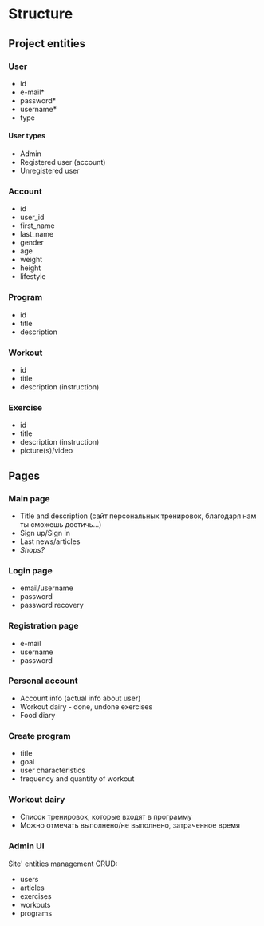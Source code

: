 # Structure
## Project entities
### User
- id
- e-mail\*
- password\*
- username\*
- type
#### User types
- Admin
- Registered user (account)
- Unregistered user

### Account
- id
- user_id
- first_name
- last_name
- gender
- age
- weight
- height
- lifestyle

### Program
- id
- title
- description

### Workout
- id
- title
- description (instruction)

### Exercise
- id
- title
- description (instruction)
- picture(s)/video

## Pages

### Main page
- Title and description (сайт персональных тренировок, благодаря нам ты сможешь достичь...)
- Sign up/Sign in
- Last news/articles
- *Shops?*

### Login page
- email/username
- password
- password recovery

### Registration page
- e-mail
- username
- password

### Personal account
- Account info (actual info about user)
- Workout dairy - done, undone exercises
- Food diary

### Create program
- title
- goal
- user characteristics
- frequency and quantity of workout
### Workout dairy
- Список тренировок, которые входят в программу
- Можно отмечать выполнено/не выполнено, затраченное время 
### Admin UI
Site' entities management
CRUD:
- users
- articles
- exercises
- workouts
- programs

